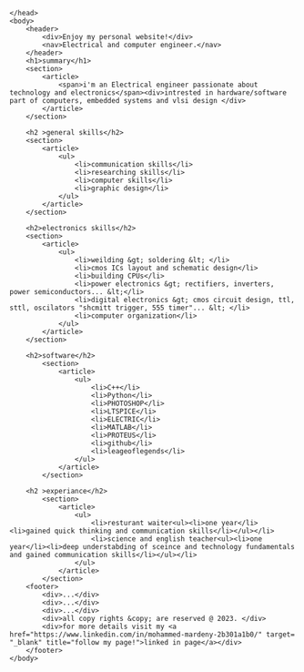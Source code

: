 <!DOCTYPE html>
<html>
    <head>
        <meta charset="utf-8">
        <title>eng. mohammad mardeni</title>
        
    </head>
    <body>
        <header>
            <div>Enjoy my personal website!</div>
            <nav>Electrical and computer engineer.</nav>
        </header>
        <h1>summary</h1>
        <section>
            <article>
                <span>i'm an Electrical engineer passionate about technology and electronics</span><div>intrested in hardware/software part of computers, embedded systems and vlsi design </div>
            </article>
        </section>

        <h2 >general skills</h2>
        <section>
            <article>
                <ul>
                    <li>communication skills</li>
                    <li>researching skills</li>
                    <li>computer skills</li>
                    <li>graphic design</li>
                </ul>
            </article>
        </section>

        <h2>electronics skills</h2>
        <section>
            <article>
                <ul>
                    <li>weilding &gt; soldering &lt; </li>
                    <li>cmos ICs layout and schematic design</li>
                    <li>building CPUs</li>
                    <li>power electronics &gt; rectifiers, inverters, power semiconductors... &lt;</li>
                    <li>digital electronics &gt; cmos circuit design, ttl, sttl, oscilators "shcmitt trigger, 555 timer"... &lt; </li>
                    <li>computer organization</li>
                </ul>
            </article>
        </section>

        <h2>software</h2>
            <section>
                <article>
                    <ul>
                        <li>C++</li>
                        <li>Python</li>
                        <li>PHOTOSHOP</li>
                        <li>LTSPICE</li>
                        <li>ELECTRIC</li>
                        <li>MATLAB</li>
                        <li>PROTEUS</li>
                        <li>github</li>
                        <li>leageoflegends</li>
                    </ul>
                </article>
            </section>
        
        <h2 >experiance</h2>
            <section>
                <article>
                    <ul>
                        <li>resturant waiter<ul><li>one year</li><li>gained quick thinking and communication skills</li></ul></li>
                        <li>science and english teacher<ul><li>one year</li><li>deep understabding of sceince and technology fundamentals and gained communication skills</li></ul></li>
                    </ul>
                </article>
            </section>
        <footer>
            <div>...</div>
            <div>...</div>
            <div>...</div>
            <div>all copy rights &copy; are reserved @ 2023. </div>
            <div>for more details visit my <a href="https://www.linkedin.com/in/mohammed-mardeny-2b301a1b0/" target= "_blank" title="follow my page!">linked in page</a></div>
        </footer>
    </body>
</html>
